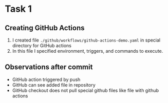 # Task 1

## Creating GitHub Actions

1. I created file `./github/workflows/github-actions-demo.yaml` in special directory for GitHub actions
2. In this file I specified environment, triggers, and commands to execute.

## Observations after commit

- GitHub action triggered by push
- GitHub can see added file in repository
- GitHub checkout does not pull special github files like file with github actions